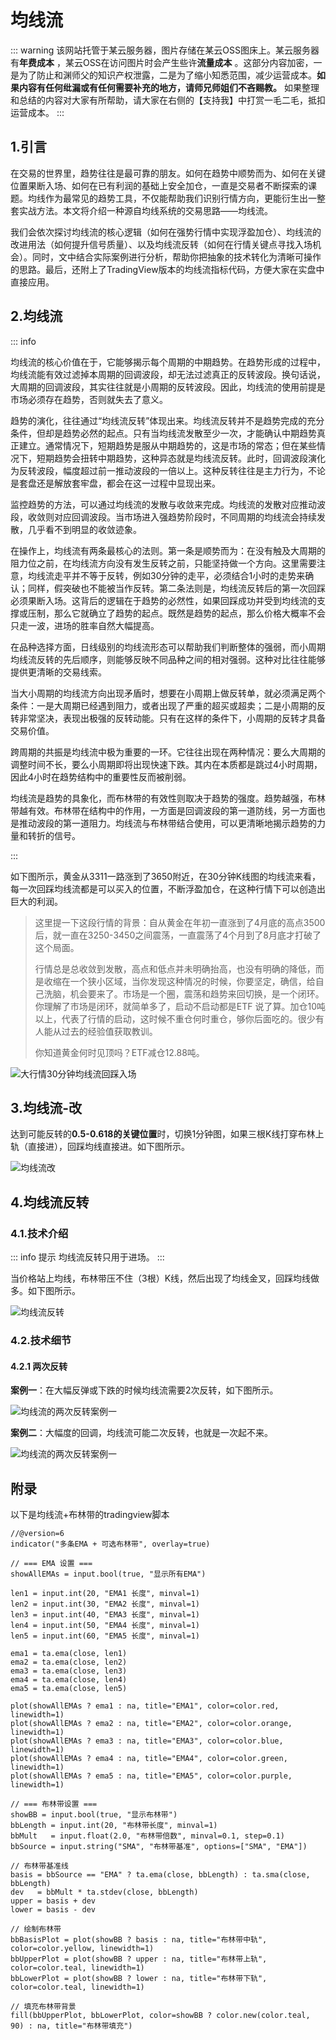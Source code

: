 # 均线流

::: warning
该网站托管于某云服务器，图片存储在某云OSS图床上。某云服务器有**年费成本** ，某云OSS在访问图片时会产生些许**流量成本** 。这部分内容加密，一是为了防止和渊师父的知识产权泄露，二是为了缩小知悉范围，减少运营成本。**如果内容有任何纰漏或有任何需要补充的地方，请师兄师姐们不吝赐教。**
如果整理和总结的内容对大家有所帮助，请大家在右侧的【支持我】中打赏一毛二毛，抵扣运营成本。
:::

## 1.引言
在交易的世界里，趋势往往是最可靠的朋友。如何在趋势中顺势而为、如何在关键位置果断入场、如何在已有利润的基础上安全加仓，一直是交易者不断探索的课题。均线作为最常见的趋势工具，不仅能帮助我们识别行情方向，更能衍生出一整套实战方法。本文将介绍一种源自均线系统的交易思路——均线流。

我们会依次探讨均线流的核心逻辑（如何在强势行情中实现浮盈加仓）、均线流的改进用法（如何提升信号质量）、以及均线流反转（如何在行情关键点寻找入场机会）。同时，文中结合实际案例进行分析，帮助你把抽象的技术转化为清晰可操作的思路。最后，还附上了TradingView版本的均线流指标代码，方便大家在实盘中直接应用。
## 2.均线流

::: info 

均线流的核心价值在于，它能够揭示每个周期的中期趋势。在趋势形成的过程中，均线流能有效过滤掉本周期的回调波段，却无法过滤真正的反转波段。换句话说，大周期的回调波段，其实往往就是小周期的反转波段。因此，均线流的使用前提是市场必须存在趋势，否则就失去了意义。

趋势的演化，往往通过“均线流反转”体现出来。均线流反转并不是趋势完成的充分条件，但却是趋势必然的起点。只有当均线流发散至少一次，才能确认中期趋势真正建立。通常情况下，短期趋势是服从中期趋势的，这是市场的常态；但在某些情况下，短期趋势会扭转中期趋势，这种异态就是均线流反转。此时，回调波段演化为反转波段，幅度超过前一推动波段的一倍以上。这种反转往往是主力行为，不论是套盘还是解放套牢盘，都会在这一过程中显现出来。

监控趋势的方法，可以通过均线流的发散与收敛来完成。均线流的发散对应推动波段，收敛则对应回调波段。当市场进入强趋势阶段时，不同周期的均线流会持续发散，几乎看不到明显的收敛迹象。

在操作上，均线流有两条最核心的法则。第一条是顺势而为：在没有触及大周期的阻力位之前，在均线流方向没有发生反转之前，只能坚持做一个方向。这里需要注意，均线流走平并不等于反转，例如30分钟的走平，必须结合1小时的走势来确认；同样，假突破也不能被当作反转。第二条法则是，均线流反转后的第一次回踩必须果断入场。这背后的逻辑在于趋势的必然性，如果回踩成功并受到均线流的支撑或压制，那么它就确立了趋势的起点。既然是趋势的起点，那么价格大概率不会只走一波，进场的胜率自然大幅提高。

在品种选择方面，日线级别的均线流形态可以帮助我们判断整体的强弱，而小周期均线流反转的先后顺序，则能够反映不同品种之间的相对强弱。这种对比往往能够提供更清晰的交易线索。

当大小周期的均线流方向出现矛盾时，想要在小周期上做反转单，就必须满足两个条件：一是大周期已经遇到阻力，或者出现了严重的超买或超卖；二是小周期的反转非常坚决，表现出极强的反转动能。只有在这样的条件下，小周期的反转才具备交易价值。

跨周期的共振是均线流中极为重要的一环。它往往出现在两种情况：要么大周期的调整时间不长，要么小周期即将出现快速下跌。其内在本质都是跳过4小时周期，因此4小时在趋势结构中的重要性反而被削弱。

均线流是趋势的具象化，而布林带的有效性则取决于趋势的强度。趋势越强，布林带越有效。布林带在结构中的作用，一方面是回调波段的第一道防线，另一方面也是推动波段的第一道阻力。均线流与布林带结合使用，可以更清晰地揭示趋势的力量和转折的信号。

:::

如下图所示，黄金从3311一路涨到了3650附近，在30分钟K线图的均线流来看，每一次回踩均线流都是可以买入的位置，不断浮盈加仓，在这种行情下可以创造出巨大的利润。

> 这里提一下这段行情的背景：自从黄金在年初一直涨到了4月底的高点3500后，就一直在3250-3450之间震荡，一直震荡了4个月到了8月底才打破了这个局面。
>
> 行情总是总收敛到发散，高点和低点并未明确抬高，也没有明确的降低，而是收缩在一个狭小区域，当你发现这种情况的时候，你要坚定，确信，给自己洗脑，机会要来了。市场是一个圈，震荡和趋势来回切换，是一个闭环。你理解了市场是闭环，就简单多了，启动不启动都是ETF 说了算。加仓10吨以上，代表了行情的启动，这时候不重仓何时重仓，够你后面吃的。很少有人能从过去的经验值获取教训。
>
> 你知道黄金何时见顶吗？ETF减仓12.88吨。

![大行情30分钟均线流回踩入场](https://weiser-fun.oss-cn-beijing.aliyuncs.com/img/image-20250920180446178.png)

## 3.均线流-改

达到可能反转的**0.5-0.618的关键位置**时，切换1分钟图，如果三根K线打穿布林上轨（直接进），回踩均线直接进。如下图所示。

![均线流改](https://weiser-fun.oss-cn-beijing.aliyuncs.com/img/image-20250920194935661.png)




## 4.均线流反转
### 4.1.技术介绍
::: info 提示
均线流反转只用于进场。
:::

当价格站上均线，布林带压不住（3根）K线，然后出现了均线金叉，回踩均线做多。如下图所示。

![均线流反转](https://weiser-fun.oss-cn-beijing.aliyuncs.com/img/image-20250920134900181.png)

### 4.2.技术细节
#### 4.2.1 两次反转

**案例一**：在大幅反弹或下跌的时候均线流需要2次反转，如下图所示。

![均线流的两次反转案例一](https://weiser-fun.oss-cn-beijing.aliyuncs.com/img/image-20250920140723010.png)

**案例二**：大幅度的回调，均线流可能二次反转，也就是一次起不来。

![均线流的两次反转案例一](https://weiser-fun.oss-cn-beijing.aliyuncs.com/img/image-20250920181556777.png)

## 附录

以下是均线流+布林带的tradingview脚本
```
//@version=6
indicator("多条EMA + 可选布林带", overlay=true)

// === EMA 设置 ===
showAllEMAs = input.bool(true, "显示所有EMA")

len1 = input.int(20, "EMA1 长度", minval=1)
len2 = input.int(30, "EMA2 长度", minval=1)
len3 = input.int(40, "EMA3 长度", minval=1)
len4 = input.int(50, "EMA4 长度", minval=1)
len5 = input.int(60, "EMA5 长度", minval=1)

ema1 = ta.ema(close, len1)
ema2 = ta.ema(close, len2)
ema3 = ta.ema(close, len3)
ema4 = ta.ema(close, len4)
ema5 = ta.ema(close, len5)

plot(showAllEMAs ? ema1 : na, title="EMA1", color=color.red, linewidth=1)
plot(showAllEMAs ? ema2 : na, title="EMA2", color=color.orange, linewidth=1)
plot(showAllEMAs ? ema3 : na, title="EMA3", color=color.blue, linewidth=1)
plot(showAllEMAs ? ema4 : na, title="EMA4", color=color.green, linewidth=1)
plot(showAllEMAs ? ema5 : na, title="EMA5", color=color.purple, linewidth=1)

// === 布林带设置 ===
showBB = input.bool(true, "显示布林带")
bbLength = input.int(20, "布林带长度", minval=1)
bbMult   = input.float(2.0, "布林带倍数", minval=0.1, step=0.1)
bbSource = input.string("SMA", "布林带基准", options=["SMA", "EMA"])

// 布林带基准线
basis = bbSource == "EMA" ? ta.ema(close, bbLength) : ta.sma(close, bbLength)
dev   = bbMult * ta.stdev(close, bbLength)
upper = basis + dev
lower = basis - dev

// 绘制布林带
bbBasisPlot = plot(showBB ? basis : na, title="布林带中轨", color=color.yellow, linewidth=1)
bbUpperPlot = plot(showBB ? upper : na, title="布林带上轨", color=color.teal, linewidth=1)
bbLowerPlot = plot(showBB ? lower : na, title="布林带下轨", color=color.teal, linewidth=1)

// 填充布林带背景
fill(bbUpperPlot, bbLowerPlot, color=showBB ? color.new(color.teal, 90) : na, title="布林带填充")

```